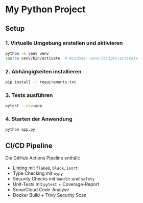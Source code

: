 # My Python Project

## Setup

### 1. Virtuelle Umgebung erstellen und aktivieren
```sh
python -m venv venv
source venv/bin/activate  # Windows: venv\Scripts\activate
```

### 2. Abhängigkeiten installieren
```sh
pip install -r requirements.txt
```

### 3. Tests ausführen
```sh
pytest --cov=app
```

### 4. Starten der Anwendung
```sh
python app.py
```

## CI/CD Pipeline
Die GitHub Actions Pipeline enthält:
- Linting mit `flake8`, `black`, `isort`
- Type Checking mit `mypy`
- Security Checks mit `bandit` und `safety`
- Unit-Tests mit `pytest` + Coverage-Report
- SonarCloud Code-Analyse
- Docker Build + Trivy Security Scan
